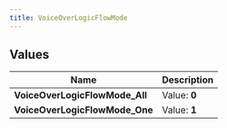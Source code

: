 ```yaml
---
title: VoiceOverLogicFlowMode
---
```


## Values

| Name | Description |
| ---- | ----------- |
| **VoiceOverLogicFlowMode\_All** | Value: **0** |
| **VoiceOverLogicFlowMode\_One** | Value: **1** |

